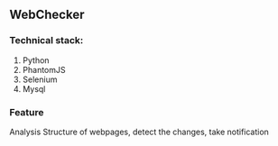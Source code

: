 ## WebChecker

### Technical stack:
1. Python
2. PhantomJS
3. Selenium
4. Mysql

### Feature
Analysis Structure of webpages, detect the changes, take notification
